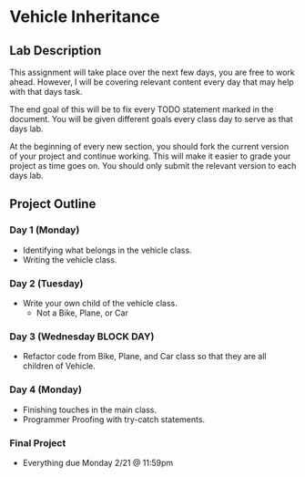 # Vehicle Inheritance

## Lab Description

This assignment will take place over the next few days, you are free to work ahead. However, I will be covering relevant content every day that may help with that days task.

The end goal of this will be to fix every TODO statement marked in the document. You will be given different goals every class day to serve as that days lab.

At the beginning of every new section, you should fork the current version of your project and continue working. This will make it easier to grade your project as time goes on. You should only submit the relevant version to each days lab.

## Project Outline

### Day 1 (Monday)

- Identifying what belongs in the vehicle class.
- Writing the vehicle class.

### Day 2 (Tuesday)

- Write your own child of the vehicle class.
    - Not a Bike, Plane, or Car

### Day 3 (Wednesday BLOCK DAY)

- Refactor code from Bike, Plane, and Car class so that they are all children of Vehicle.

### Day 4 (Monday)

- Finishing touches in the main class.
- Programmer Proofing with try-catch statements.

### Final Project

- Everything due Monday 2/21 @ 11:59pm
